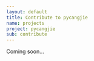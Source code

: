 ```yaml
---
layout: default
title: Contribute to pycangjie
name: projects
project: pycangjie
sub: contribute
---
```


Coming soon...
